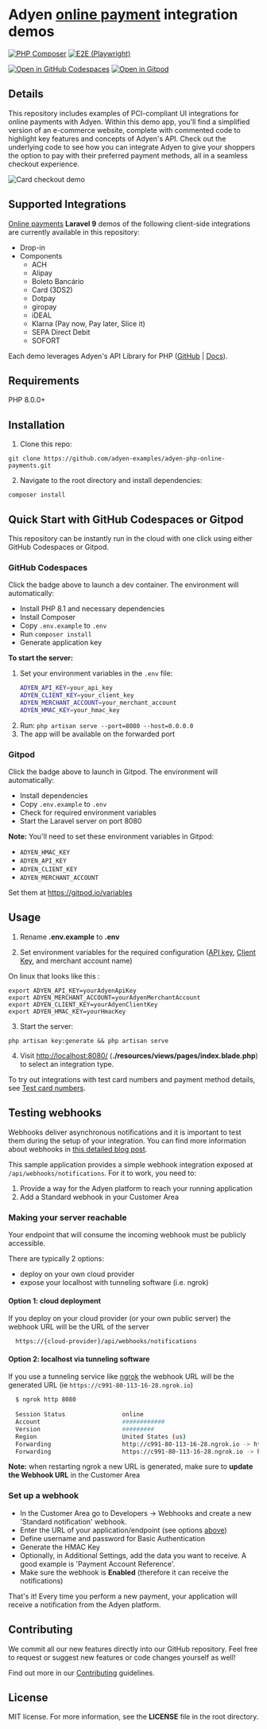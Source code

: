 # Adyen [online payment](https://docs.adyen.com/online-payments) integration demos

[![PHP Composer](https://github.com/adyen-examples/adyen-php-online-payments/actions/workflows/build.yml/badge.svg)](https://github.com/adyen-examples/adyen-php-online-payments/actions/workflows/build.yml) 
[![E2E (Playwright)](https://github.com/adyen-examples/adyen-php-online-payments/actions/workflows/e2e.yml/badge.svg)](https://github.com/adyen-examples/adyen-php-online-payments/actions/workflows/e2e.yml)

[![Open in GitHub Codespaces](https://github.com/codespaces/badge.svg)](https://codespaces.new/adyen-examples/adyen-php-online-payments?devcontainer_path=.devcontainer%2Fdevcontainer.json)
[![Open in Gitpod](https://gitpod.io/button/open-in-gitpod.svg)](https://gitpod.io/#https://github.com/adyen-examples/adyen-php-online-payments)

## Details

This repository includes examples of PCI-compliant UI integrations for online payments with Adyen. Within this demo app, you'll find a simplified version of an e-commerce website, complete with commented code to highlight key features and concepts of Adyen's API. Check out the underlying code to see how you can integrate Adyen to give your shoppers the option to pay with their preferred payment methods, all in a seamless checkout experience.
    
![Card checkout demo](public/img/cardcheckout.gif)

## Supported Integrations

[Online payments](https://docs.adyen.com/online-payments) **Laravel 9** demos of the following client-side integrations are currently available in this repository:

- Drop-in
- Components
    - ACH
    - Alipay
    - Boleto Bancário
    - Card (3DS2)
    - Dotpay
    - giropay
    - iDEAL
    - Klarna (Pay now, Pay later, Slice it)
    - SEPA Direct Debit
    - SOFORT


Each demo leverages Adyen's API Library for PHP ([GitHub](https://github.com/Adyen/adyen-php-api-library) | [Docs](https://docs.adyen.com/development-resources/libraries#php)).

## Requirements

PHP 8.0.0+

## Installation

1. Clone this repo:

```
git clone https://github.com/adyen-examples/adyen-php-online-payments.git
```

2. Navigate to the root directory and install dependencies:

```
composer install
```

## Quick Start with GitHub Codespaces or Gitpod

This repository can be instantly run in the cloud with one click using either GitHub Codespaces or Gitpod.

### GitHub Codespaces

Click the badge above to launch a dev container. The environment will automatically:
- Install PHP 8.1 and necessary dependencies
- Install Composer
- Copy `.env.example` to `.env`
- Run `composer install`
- Generate application key

**To start the server:**
1. Set your environment variables in the `.env` file:
   ```bash
   ADYEN_API_KEY=your_api_key
   ADYEN_CLIENT_KEY=your_client_key
   ADYEN_MERCHANT_ACCOUNT=your_merchant_account
   ADYEN_HMAC_KEY=your_hmac_key
   ```
2. Run: `php artisan serve --port=8080 --host=0.0.0.0`
3. The app will be available on the forwarded port

### Gitpod

Click the badge above to launch in Gitpod. The environment will automatically:
- Install dependencies
- Copy `.env.example` to `.env`
- Check for required environment variables
- Start the Laravel server on port 8080

**Note:** You'll need to set these environment variables in Gitpod:
- `ADYEN_HMAC_KEY`
- `ADYEN_API_KEY`
- `ADYEN_CLIENT_KEY`
- `ADYEN_MERCHANT_ACCOUNT`

Set them at https://gitpod.io/variables

## Usage

1. Rename **.env.example** to **.env** 

2. Set environment variables for the required configuration ([API key](https://docs.adyen.com/user-management/how-to-get-the-api-key), [Client Key](https://docs.adyen.com/user-management/client-side-authentication), and merchant account name)

On linux that looks like this :

```
export ADYEN_API_KEY=yourAdyenApiKey
export ADYEN_MERCHANT_ACCOUNT=yourAdyenMerchantAccount
export ADYEN_CLIENT_KEY=yourAdyenClientKey
export ADYEN_HMAC_KEY=yourHmacKey
```

3. Start the server:

```
php artisan key:generate && php artisan serve
```

4. Visit [http://localhost:8080/](http://localhost:8080/) (**./resources/views/pages/index.blade.php**) to select an integration type.

To try out integrations with test card numbers and payment method details, see [Test card numbers](https://docs.adyen.com/development-resources/test-cards/test-card-numbers).

## Testing webhooks

Webhooks deliver asynchronous notifications and it is important to test them during the setup of your integration. You can find more information about webhooks in [this detailed blog post](https://www.adyen.com/blog/Integrating-webhooks-notifications-with-Adyen-Checkout).

This sample application provides a simple webhook integration exposed at `/api/webhooks/notifications`. For it to work, you need to:

1. Provide a way for the Adyen platform to reach your running application
2. Add a Standard webhook in your Customer Area

### Making your server reachable

Your endpoint that will consume the incoming webhook must be publicly accessible.

There are typically 2 options:
* deploy on your own cloud provider
* expose your localhost with tunneling software (i.e. ngrok)

#### Option 1: cloud deployment
If you deploy on your cloud provider (or your own public server) the webhook URL will be the URL of the server
```
  https://{cloud-provider}/api/webhooks/notifications
```

#### Option 2: localhost via tunneling software
If you use a tunneling service like [ngrok](ngrok) the webhook URL will be the generated URL (ie `https://c991-80-113-16-28.ngrok.io`)

```bash
  $ ngrok http 8080
  
  Session Status                online                                                                                           
  Account                       ############                                                                      
  Version                       #########                                                                                          
  Region                        United States (us)                                                                                 
  Forwarding                    http://c991-80-113-16-28.ngrok.io -> http://localhost:8080                                       
  Forwarding                    https://c991-80-113-16-28.ngrok.io -> http://localhost:8080           
```

**Note:** when restarting ngrok a new URL is generated, make sure to **update the Webhook URL** in the Customer Area

### Set up a webhook

* In the Customer Area go to Developers -> Webhooks and create a new 'Standard notification' webhook.
* Enter the URL of your application/endpoint (see options [above](#making-your-server-reachable))
* Define username and password for Basic Authentication
* Generate the HMAC Key
* Optionally, in Additional Settings, add the data you want to receive. A good example is 'Payment Account Reference'.
* Make sure the webhook is **Enabled** (therefore it can receive the notifications)

That's it! Every time you perform a new payment, your application will receive a notification from the Adyen platform.

## Contributing

We commit all our new features directly into our GitHub repository. Feel free to request or suggest new features or code changes yourself as well!

Find out more in our [Contributing](https://github.com/adyen-examples/.github/blob/main/CONTRIBUTING.md) guidelines.

## License

MIT license. For more information, see the **LICENSE** file in the root directory.
